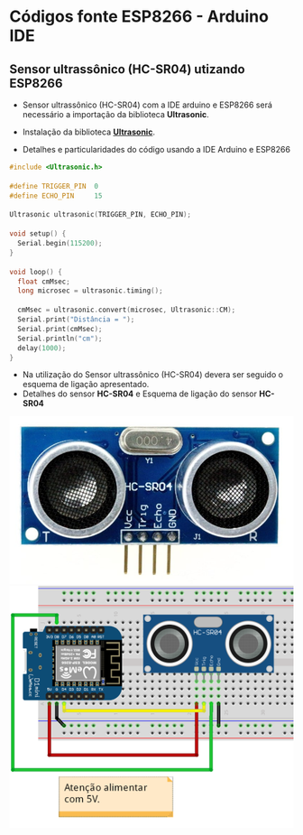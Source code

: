 # Códigos fonte ESP8266 - Arduino IDE

Sensor ultrassônico (HC-SR04) utizando ESP8266
------

* Sensor ultrassônico (HC-SR04)  com a IDE arduino e ESP8266 será necessário a importação da biblioteca **Ultrasonic**.
* Instalação da biblioteca [**Ultrasonic**](../../Bibliotecas/Ultrasonic "Instalação Biblioteca Ultrasonic - Arduino IDE").

* Detalhes e particularidades do código usando a IDE Arduino e ESP8266

```c++
#include <Ultrasonic.h>

#define TRIGGER_PIN  0
#define ECHO_PIN     15

Ultrasonic ultrasonic(TRIGGER_PIN, ECHO_PIN);

void setup() {
  Serial.begin(115200);
}

void loop() {
  float cmMsec;
  long microsec = ultrasonic.timing();

  cmMsec = ultrasonic.convert(microsec, Ultrasonic::CM);
  Serial.print("Distância = ");
  Serial.print(cmMsec);
  Serial.println("cm");
  delay(1000);
}
```
* Na utilização do Sensor ultrassônico (HC-SR04) devera ser seguido o esquema de ligação apresentado.
* Detalhes do sensor **HC-SR04** e Esquema de ligação do sensor **HC-SR04**
<p align="center">
  <img src="../../../Imagens/HC-SR04-Ultrasonic-Sensor.jpg">
  <img src="../../../Imagens/D1-mini_HC-SR04_bb.png">
</p>
